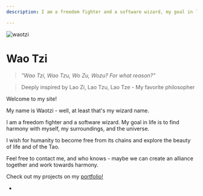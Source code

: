 ```yaml
---
description: I am a freedom fighter and a software wizard, my goal in life is to find harmony with myself, my surroundings and the universe.

---
```


![waotzi](waotzi_warrior.jpeg)

# Wao Tzi

> _"Wao Tzi, Wao Tzu, Wo Zu, Wozu? For what reason?"_

> Deeply inspired by Lao Zi, Lao Tzu, Lao Tze - My favorite philosopher

Welcome to my site!

My name is Waotzi - well, at least that's my wizard name.

I am a freedom fighter and a software wizard. My goal in life is to find harmony with myself, my surroundings, and the universe.

I wish for humanity to become free from its chains and explore the beauty of life and of the Tao.

Feel free to contact me, and who knows - maybe we can create an alliance together and work towards harmony.

Check out my projects on my [portfolio!](/portfolio.html)

*
